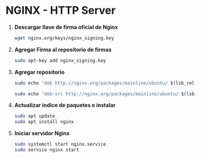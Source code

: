 # NGINX - HTTP Server

1. **Descargar llave de firma oficial de Nginx**
	```bash
	wget nginx.org/keys/nginx_signing.key
	```
2. **Agregar Firma al repositorio de firmas**
	```bash
	sudo apt-key add nginx_signing.key
	```
3. **Agregar repositorio**
	```bash
	sudo echo "deb http://nginx.org/packages/mainline/ubuntu/ $(lsb_release -sc) nginx" | sudo tee /etc/apt/sources.list.d/nginx-stable.list

	sudo echo "deb-src http://nginx.org/packages/mainline/ubuntu/ $(lsb_release -sc) nginx" | sudo tee /etc/apt/sources.list.d/nginx-stable.list
	```
4. **Actualizar indice de paquetes e instalar**
	```bash
	sudo apt update
	sudo apt install nginx
	```
5. **Iniciar servidor Nginx**
	```bash
	sudo systemctl start nginx.service
	sudo service nginx start
	```